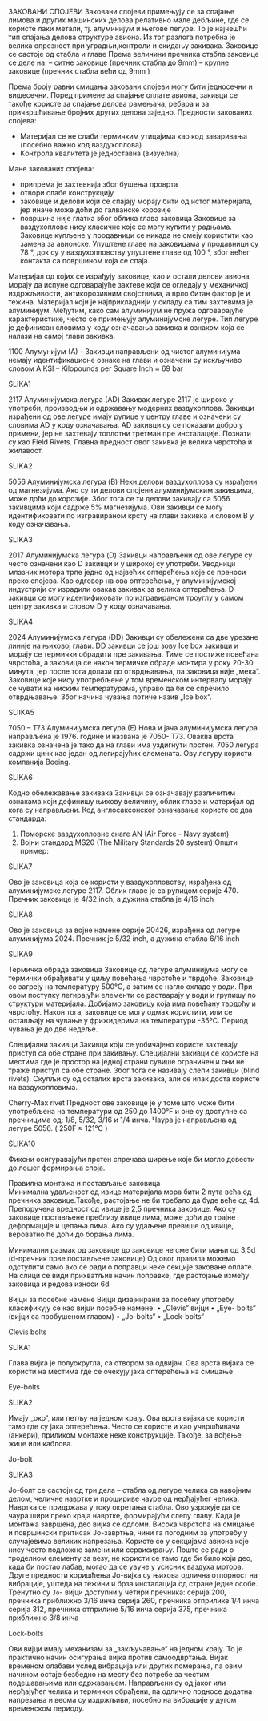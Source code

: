 ЗАКОВАНИ СПОЈЕВИ
Заковани спојеви примењују се за спајање лимова и других машинских делова релативно мале дебљине, где се користе лаки метали, тј. алуминијум и његове легуре. 
То је најчешћи тип спајања делова структуре авиона. Из тог разлога потребна је велика опрезност при уградњи,контроли и скидању закивака.
Заковице се састоје од стабла и главе
Према величини пречника стабла заковице се деле на:
– ситне заковице (пречник стабла до 9mm)
– крупне заковице (пречник стабла већи од 9mm )

Према броју равни смицања заковани спојеви могу бити једносечни и вишесечни.
Поред примене за спајање оплате авиона, закивци се такође користе за спајање делова рамењача, ребара и за причвршћивање бројних других делова заједно.
Предности закованих спојева: 
- Mатеријал се не слаби термичким утицајима као код заваривања (посебно важно код ваздухоплова)
- Kонтрола квалитета је једноставна (визуeлна) 

Мане закованих спојева:
- припрема је захтевнија због бушења проврта
- отвори слабе конструкцију
- заковице и делови који се спајају морају бити од истог материјала, јер иначе може доћи до галванске корозије 
- површина није глатка због облика глава заковица
Закoвице за ваздухоплове нису класичне које се могу купити у радњама. Заковице купљене у продавници се никада не смеју користити као замена за авионске.
Упуштене главе на заковицама у продавници су 78 °, док су у ваздухопловству  упуштене главе од 100 °, због већег  контакта са површином која се спаја.

Материјал од којих се израђују заковице, као и остали делови авиона, морају да испуне одговарајуће захтеве који се огледају у механичкој издржљивости, антикорозивним својствима, а врло битан фактор је и тежина. Материјал који је најприкладнији у складу са тим захтевима је алуминијум. Међутим, како сам алуминијум не пружа одговарајуће карактеристике, често се примењују алуминијумске легуре. Тип легуре је дефинисан словима у коду означавања закивка и ознаком која се налази на самој глави закивка.

1100 Алумунијум (А) - Закивци направљени од чистог алуминијума немају идентификационе ознаке на глави и означени су искључиво словом А 
KSI – Kilopounds per Square Inch ≈ 69 bar

SLIKA1

2117 Алуминијумска легура (АD) 
Закивак легуре 2117 је широко у употреби, производњи и одржавању модерних ваздухоплова. Закивци  израђени од ове легуре имају рупице у центру главе и означени су словима АD у коду означавања. АD закивци су се показали добро у примени, јер не захтевају топлотни третман пре инсталације. Познати су као Field Rivets. 
Главна предност овог закивка је велика чврстоћа и жилавост.

SLIKA2

5056 Алуминијумска легура (B)
Неки делови ваздухоплова су израђени од магнезијума. Aко су ти делови спојени алуминијумским закивцима, може доћи до корозије. Због тога се ти делови закивају са 5056 закивцима који садрже 5% магнезијума. Ови закивци се могу идентификовати по изгравираном крсту на глави закивка и словом B у коду означавања.

SLIKA3

2017 Алуминијумска легура (D) 
Закивци направљени од ове легуре су често означени као D закивци и у широкој су употреби. Уводници млазних мотора трпе једно од највећих оптерећења које се преноси преко спојева. Као одговор на ова оптерећења, у алуминијумској индустрији су израдили овакав закивак за велика оптерећења. D закивци се могу идентификовати по изгравираном троуглу у самом центру закивка и словом D у коду означавања. 

SLIKA4

2024 Алуминијумска легура (DD)
Закивци су обележени са две урезане линије на њиховој глави. DD закивци се још зову Ice box закивци и морају се термички обрадити пре закивања. Тиме се постиже повећана чврстоћа, а заковица се након термичке обраде монтира у року 20-30 минута, јер после тога долази до отврдњавања, па заковица није „мека“.
Заковице које нису употребљене у том временском интервалу морају се чувати на ниским температурама, управо да би се спречило отврдњавање. Због начина чувања потиче назив „Ice box“.

SLIIKA5

7050 – Т73 Алуминијумска легура (Е)
Нова и јача алуминијумска легура направљена је 1976. године и названа је 7050- Т73.
Оваква врста закивка означена је тако да на глави има уздигнути прстен. 7050 легура садржи цинк као један од легирајућих елемената. Ову легуру користи компанија Boeing.

SLIKA6

Кодно обележавање закивака
Закивци се означавају различитим ознакама који дефинишу њихову величину, облик главе и материјал од кога су направљени. Код англосаксонског означавања користе се два стандарда:
1. Поморске ваздухопловне снаге АN (Air Force - Navy system)
2. Војни стандард MS20 (The Military Standards 20 system)
Општи пример:

SLIKA7

Ово је заковица која се користи у ваздухопловству, израђенa од алуминијумске легуре 2117.
Облик главе је са рупицом серије 470. Пречник заковице је 4/32 inch, a дужина стабла је 4/16 inch  

SLIKA8

Ово је заковица за војне намене серије 20426, израђена од легуре алуминијума 2024. Пречник је 5/32 inch, а дужина стабла 6/16 inch

SLIKA9

Термичка обрада заковица
Заковице од легуре алуминијума могу се термички обрађивати у циљу повећања чврстоће и тврдоће. 
Заковице се загреју на температуру 500°C, а затим се нагло охладе у води. 
При овом поступку легирајући елементи се растварају у води и групишу по структури материјала. Добијамо заковицу која има повећану тврдоћу и чврстоћу.
Након тога, заковице се могу одмах користити, или се остављају на чување у фрижидерима на температури -35ºC.
Период чувања је до две недеље.

Специјални закивци 
Закивци који се уобичајено користе захтевају приступ са обе стране при закивању. 
Специјални закивци се користе на местима где је простор на једној страни сувише ограничен и они не траже приступ са обе стране. Због тога се називају слепи закивци (blind rivets).
Скупљи су од осталих врста закивака, али се ипак доста користе на ваздухопловима.

Cherry-Max rivet
Предност ове заковице је у томе што може бити употребљена на температури од 250 до 1400°F и оне су доступне са пречницима од: 1/8, 5/32, 3/16 и 1/4 инча. Чаура је направљенa од легуре 5056. ( 250F ≈ 121°C )

SLIKA10

Фиксни осигуравајући прстен спречава ширење које би могло довести до лошег формирања споја.

Правилна монтажа и постављање заковица			
Минимална удаљеност од ивице материјала мора бити 2 пута већа од пречника заковице.Такође, растојање не би требало да
буде веће од 4d. Препоручена вредност од ивице је 2,5 пречника заковице. Ако су заковице постављене преблизу ивице лима, може доћи до трајне деформације и цепања лима. Ако су удаљене превише од ивице, вероватно ће доћи до борања лима.

Минимални размак од заковице до заковице не сме бити мањи од 3,5d (d-пречник прве постављене заковице)
Од овог правила можемо одступити само ако се ради о поправци неке секције заковане оплате. На слици се види прихватљив начин поправке, где растојање између заковица и редова износи 6d


Вијци за посебне намене
Вијци дизајнирани за посебну употребу класификују се као вијци посебне намене:
• „Clevis“ вијци
• „Eye- bolts“ (вијци са пробушеном главом)
• „Jo-bolts“
• „Lock-bolts“

Clevis bolts

SLIKA1

Глава вијка је полуокругла, са отвором за одвијач. Ова врста вијака се користи на местима где се очекују јака
оптерећења на смицање.

Eye-bolts

SLIKA2

Имају „око“, или петљу на једном крају.
Ова врста вијака се користи тамо где су јака оптерећења. Често се користе и као учвршћивачи (анкери), приликом
монтаже неке конструкције. Такође, за вођење жице или каблова.

Jo-bolt

SLIKA3

Јо-болт се састоји од три дела – стабла од легуре челика са навојним делом, челичне навртке и проширивe чауре
од нерђајућег челика.
Навртка се придржава у току окретања стабла. Ово узрокује да се чаура шири преко краја навртке, формирајући
слепу главу. Када је монтажа завршена, део вијка се одломи.
Висока чврстоћа на смицање и површински притисак Јо-завртња, чини га погодним за употребу у случајевима
великих напрезања. Користе се у секцијама авиона које нису често подложне замени или сервисирању.
Пошто се ради о троделном елементу за везу, не користи се тамо где би било који део, када би постао лабав,
могао да се увуче у усисник ваздуха мотора.
Друге предности коришћења Јо-вијка су њихова одлична отпорност на вибрације, уштеда на тежини и брза
инсталација од стране једне особе.
Тренутно су `Јо`- вијци доступни у четири пречника:
серија 200, пречника приближно 3/16 инча
серија 260, пречника отприлике 1/4 инча
серија 312, пречника отприлике 5/16 инча
серија 375, пречника приближно 3/8 инча

Lock-bolts

Ови вијци имају механизам за „закључавање“ на једном крају. То је практично начин осигурања вијка против
самоодвртања.
Вијак временом олабави услед вибрација или других померања, па овим начином остаје безбедно на месту без
потребе за честим подешавањима или одржавањем.
Направљени су од јаког или нерђајућег челика и термички обрађени, па одлично подносе додатна напрезања и
веома су издржљиви, посебно на вибрације у дугом временском периоду.
